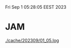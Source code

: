 Fri Sep  1 05:28:05 EEST 2023
# JAM
<a href='./cache/202309/01_05.log'>./cache/202309/01_05.log</a>
